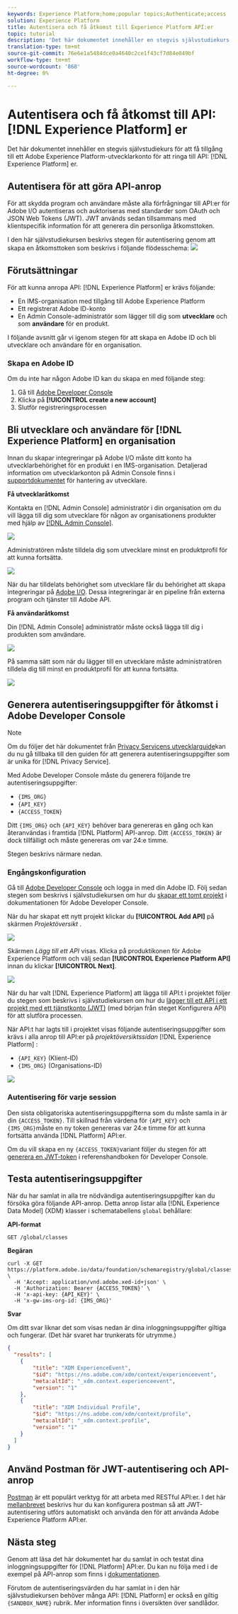 ```yaml
---
keywords: Experience Platform;home;popular topics;Authenticate;access
solution: Experience Platform
title: Autentisera och få åtkomst till Experience Platform API:er
topic: tutorial
description: 'Det här dokumentet innehåller en stegvis självstudiekurs för att få tillgång till ett Adobe Experience Platform-utvecklarkonto för att ringa anrop till Experience Platform API:er. '
translation-type: tm+mt
source-git-commit: 76e6e1a5484dce0a4640c2ce1f43cf7d84e049bf
workflow-type: tm+mt
source-wordcount: '868'
ht-degree: 0%

---
```



# Autentisera och få åtkomst till API: [!DNL Experience Platform] er

Det här dokumentet innehåller en stegvis självstudiekurs för att få tillgång till ett Adobe Experience Platform-utvecklarkonto för att ringa till API: [!DNL Experience Platform] er.

## Autentisera för att göra API-anrop

För att skydda program och användare måste alla förfrågningar till API:er för Adobe I/O autentiseras och auktoriseras med standarder som OAuth och JSON Web Tokens (JWT). JWT används sedan tillsammans med klientspecifik information för att generera din personliga åtkomsttoken.

I den här självstudiekursen beskrivs stegen för autentisering genom att skapa en åtkomsttoken som beskrivs i följande flödesschema:
![](images/authentication/authentication-flowchart.png)

## Förutsättningar

För att kunna anropa API: [!DNL Experience Platform] er krävs följande:

* En IMS-organisation med tillgång till Adobe Experience Platform
* Ett registrerat Adobe ID-konto
* En Admin Console-administratör som lägger till dig som **utvecklare** och som **användare** för en produkt.

I följande avsnitt går vi igenom stegen för att skapa en Adobe ID och bli utvecklare och användare för en organisation.

### Skapa en Adobe ID

Om du inte har någon Adobe ID kan du skapa en med följande steg:

1. Gå till [Adobe Developer Console](https://console.adobe.io)
2. Klicka på **[!UICONTROL create a new account]**
3. Slutför registreringsprocessen

## Bli utvecklare och användare för [!DNL Experience Platform] en organisation

Innan du skapar integreringar på Adobe I/O måste ditt konto ha utvecklarbehörighet för en produkt i en IMS-organisation. Detaljerad information om utvecklarkonton på Admin Console finns i [supportdokumentet](https://helpx.adobe.com/enterprise/using/manage-developers.html) för hantering av utvecklare.

**Få utvecklaråtkomst**

Kontakta en [!DNL Admin Console] administratör i din organisation om du vill lägga till dig som utvecklare för någon av organisationens produkter med hjälp av [[!DNL Admin Console]](https://adminconsole.adobe.com/).

![](images/authentication/assign-developer.png)

Administratören måste tilldela dig som utvecklare minst en produktprofil för att kunna fortsätta.

![](images/authentication/add-developer.png)

När du har tilldelats behörighet som utvecklare får du behörighet att skapa integreringar på [Adobe I/O](https://www.adobe.com/go/devs_console_ui). Dessa integreringar är en pipeline från externa program och tjänster till Adobe API.

**Få användaråtkomst**

Din [!DNL Admin Console] administratör måste också lägga till dig i produkten som användare.

![](images/authentication/assign-users.png)

På samma sätt som när du lägger till en utvecklare måste administratören tilldela dig till minst en produktprofil för att kunna fortsätta.

![](images/authentication/assign-user-details.png)

## Generera autentiseringsuppgifter för åtkomst i Adobe Developer Console

>[!NOTE]
>
>Om du följer det här dokumentet från [Privacy Servicens utvecklarguide](../privacy-service/api/getting-started.md)kan du nu gå tillbaka till den guiden för att generera autentiseringsuppgifter som är unika för [!DNL Privacy Service].

Med Adobe Developer Console måste du generera följande tre autentiseringsuppgifter:

* `{IMS_ORG}`
* `{API_KEY}`
* `{ACCESS_TOKEN}`

Ditt `{IMS_ORG}` och `{API_KEY}` behöver bara genereras en gång och kan återanvändas i framtida [!DNL Platform] API-anrop. Ditt `{ACCESS_TOKEN}` är dock tillfälligt och måste genereras om var 24:e timme.

Stegen beskrivs närmare nedan.

### Engångskonfiguration

Gå till [Adobe Developer Console](https://www.adobe.com/go/devs_console_ui) och logga in med din Adobe ID. Följ sedan stegen som beskrivs i självstudiekursen om hur du [skapar ett tomt projekt](https://www.adobe.io/apis/experienceplatform/console/docs.html#!AdobeDocs/adobeio-console/master/projects-empty.md) i dokumentationen för Adobe Developer Console.

När du har skapat ett nytt projekt klickar du **[!UICONTROL Add API]** på skärmen _Projektöversikt_ .

![](images/authentication/add-api-button.png)

Skärmen _Lägg till ett API_ visas. Klicka på produktikonen för Adobe Experience Platform och välj sedan **[!UICONTROL Experience Platform API]** innan du klickar **[!UICONTROL Next]**.

![](images/authentication/add-platform-api.png)

När du har valt [!DNL Experience Platform] att lägga till API:t i projektet följer du stegen som beskrivs i självstudiekursen om hur du [lägger till ett API i ett projekt med ett tjänstkonto (JWT)](https://www.adobe.io/apis/experienceplatform/console/docs.html#!AdobeDocs/adobeio-console/master/services-add-api-jwt.md) (med början från steget Konfigurera API) för att slutföra processen.

När API:t har lagts till i projektet visas följande autentiseringsuppgifter som krävs i alla anrop till API:er på _projektöversiktssidan_ [!DNL Experience Platform] :

* `{API_KEY}` (Klient-ID)
* `{IMS_ORG}` (Organisations-ID)

![](./images/authentication/api-key-ims-org.png)

### Autentisering för varje session

Den sista obligatoriska autentiseringsuppgifterna som du måste samla in är din `{ACCESS_TOKEN}`. Till skillnad från värdena för `{API_KEY}` och `{IMS_ORG}`måste en ny token genereras var 24:e timme för att kunna fortsätta använda [!DNL Platform] API:er.

Om du vill skapa en ny `{ACCESS_TOKEN}`variant följer du stegen för att [generera en JWT-token](https://www.adobe.io/apis/experienceplatform/console/docs.html#!AdobeDocs/adobeio-console/master/credentials.md) i referenshandboken för Developer Console.

## Testa autentiseringsuppgifter

När du har samlat in alla tre nödvändiga autentiseringsuppgifter kan du försöka göra följande API-anrop. Detta anrop listar alla [!DNL Experience Data Model] (XDM) klasser i schematabellens `global` behållare:

**API-format**

```http
GET /global/classes
```

**Begäran**

```SHELL
curl -X GET https://platform.adobe.io/data/foundation/schemaregistry/global/classes \
  -H 'Accept: application/vnd.adobe.xed-id+json' \
  -H 'Authorization: Bearer {ACCESS_TOKEN}' \
  -H 'x-api-key: {API_KEY}' \
  -H 'x-gw-ims-org-id: {IMS_ORG}'
```

**Svar**

Om ditt svar liknar det som visas nedan är dina inloggningsuppgifter giltiga och fungerar. (Det här svaret har trunkerats för utrymme.)

```JSON
{
  "results": [
    {
        "title": "XDM ExperienceEvent",
        "$id": "https://ns.adobe.com/xdm/context/experienceevent",
        "meta:altId": "_xdm.context.experienceevent",
        "version": "1"
    },
    {
        "title": "XDM Individual Profile",
        "$id": "https://ns.adobe.com/xdm/context/profile",
        "meta:altId": "_xdm.context.profile",
        "version": "1"
    }
  ]
}
```

## Använd Postman för JWT-autentisering och API-anrop

[Postman](https://www.postman.com/) är ett populärt verktyg för att arbeta med RESTful API:er. I det här [mellanbrevet](https://medium.com/adobetech/using-postman-for-jwt-authentication-on-adobe-i-o-7573428ffe7f) beskrivs hur du kan konfigurera postman så att JWT-autentisering utförs automatiskt och använda den för att använda Adobe Experience Platform API:er.

## Nästa steg

Genom att läsa det här dokumentet har du samlat in och testat dina inloggningsuppgifter för [!DNL Platform] API:er. Du kan nu följa med i de exempel på API-anrop som finns i [dokumentationen](../landing/documentation/overview.md).

Förutom de autentiseringsvärden du har samlat in i den här självstudiekursen behöver många API: [!DNL Platform] er också en giltig `{SANDBOX_NAME}` rubrik. Mer information finns i översikten över [](../sandboxes/home.md) sandlådor.